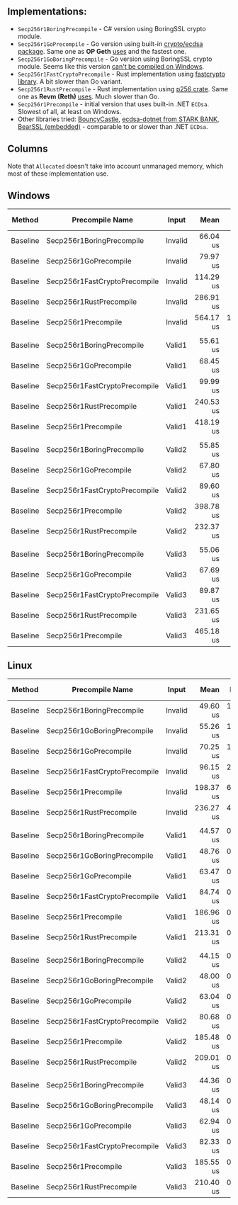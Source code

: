 ## Implementations:
- `Secp256r1BoringPrecompile` - C# version using BoringSSL crypto module.
- `Secp256r1GoPrecompile` - Go version using built-in [crypto/ecdsa package](https://pkg.go.dev/crypto/ecdsa). Same one as **OP Geth** [uses](https://github.com/ethereum-optimism/op-geth/blob/optimism/crypto/secp256r1/verifier.go) and the fastest one.
- `Secp256r1GoBoringPrecompile` - Go version using BoringSSL crypto module. Seems like this version [can't be compiled on Windows](https://github.com/golang/go/issues/68588#issuecomment-2731016803).
- `Secp256r1FastCryptoPrecompile` - Rust implementation using [fastcrypto library](https://github.com/MystenLabs/fastcrypto/). A bit slower than Go variant.
- `Secp256r1RustPrecompile` - Rust implementation using [p256 crate](https://docs.rs/p256/latest/p256/). Same one as **Revm (Reth)** [uses](https://github.com/bluealloy/revm/blob/main/crates/precompile/src/secp256r1.rs). Much slower than Go.
- `Secp256r1Precompile` - initial version that uses built-in .NET `ECDsa`. Slowest of all, at least on Windows.
- Other libraries tried: [BouncyCastle](https://github.com/bcgit/bc-csharp), [ecdsa-dotnet from STARK BANK](https://github.com/starkbank/ecdsa-dotnet), [BearSSL (embedded)](https://github.com/oreparaz/p256) - comparable to or slower than .NET `ECDsa`.

## Columns
Note that `Allocated` doesn't take into account unmanaged memory, which most of these implementation use.

## Windows

| Method   | Precompile Name               | Input   | Mean      | Error     | StdDev    | Median    | Ratio | RatioSD | Gas  | Throughput   | Throughput CI-Lower | Throughput CI-Upper | Gen0   | Allocated | Alloc Ratio |
|--------- |------------------------------ |-------- |----------:|----------:|----------:|----------:|------:|--------:|-----:|-------------:|--------------------:|--------------------:|-------:|----------:|------------:|
| Baseline | Secp256r1BoringPrecompile     | Invalid |  66.04 us |  3.637 us |  5.444 us |  64.94 us |  1.01 |    0.11 | 3450 | 52.24 MGas/s |        54.50 MGas/s |        50.16 MGas/s | 0.1221 |    1305 B |        1.00 |
| Baseline | Secp256r1GoPrecompile         | Invalid |  79.97 us |  2.147 us |  3.213 us |  80.09 us |  1.22 |    0.11 | 3450 | 43.14 MGas/s |        44.03 MGas/s |        42.29 MGas/s |      - |       1 B |        0.00 |
| Baseline | Secp256r1FastCryptoPrecompile | Invalid | 114.29 us |  2.372 us |  3.550 us | 114.29 us |  1.74 |    0.15 | 3450 | 30.19 MGas/s |        30.67 MGas/s |        29.72 MGas/s |      - |       1 B |        0.00 |
| Baseline | Secp256r1RustPrecompile       | Invalid | 286.91 us |  6.605 us |  9.886 us | 288.05 us |  4.37 |    0.37 | 3450 | 12.02 MGas/s |        12.24 MGas/s |        11.82 MGas/s |      - |       3 B |        0.00 |
| Baseline | Secp256r1Precompile           | Invalid | 564.17 us | 19.353 us | 28.367 us | 563.09 us |  8.60 |    0.79 | 3450 |  6.12 MGas/s |         6.28 MGas/s |         5.96 MGas/s |      - |    1007 B |        0.77 |
|          |                               |         |           |           |           |           |       |         |      |              |                     |                     |        |           |             |
| Baseline | Secp256r1BoringPrecompile     | Valid1  |  55.61 us |  0.342 us |  0.511 us |  55.60 us |  0.56 |    0.02 | 3450 | 62.04 MGas/s |        62.32 MGas/s |        61.75 MGas/s | 0.1221 |    1304 B |    1,304.00 |
| Baseline | Secp256r1GoPrecompile         | Valid1  |  68.45 us |  0.787 us |  1.128 us |  68.32 us |  0.69 |    0.03 | 3450 | 50.40 MGas/s |        50.84 MGas/s |        49.97 MGas/s |      - |       1 B |        1.00 |
| Baseline | Secp256r1FastCryptoPrecompile | Valid1  |  99.99 us |  2.725 us |  4.078 us |  99.02 us |  1.00 |    0.06 | 3450 | 34.50 MGas/s |        35.23 MGas/s |        33.81 MGas/s |      - |       1 B |        1.00 |
| Baseline | Secp256r1RustPrecompile       | Valid1  | 240.53 us |  5.526 us |  7.925 us | 234.84 us |  2.41 |    0.12 | 3450 | 14.34 MGas/s |        14.60 MGas/s |        14.10 MGas/s |      - |       3 B |        3.00 |
| Baseline | Secp256r1Precompile           | Valid1  | 418.19 us |  1.911 us |  2.741 us | 418.06 us |  4.19 |    0.17 | 3450 |  8.25 MGas/s |         8.28 MGas/s |         8.22 MGas/s |      - |    1004 B |    1,004.00 |
|          |                               |         |           |           |           |           |       |         |      |              |                     |                     |        |           |             |
| Baseline | Secp256r1BoringPrecompile     | Valid2  |  55.85 us |  0.794 us |  1.188 us |  55.94 us |  0.82 |    0.02 | 3450 | 61.77 MGas/s |        62.44 MGas/s |        61.12 MGas/s | 0.1221 |    1280 B |    1,280.00 |
| Baseline | Secp256r1GoPrecompile         | Valid2  |  67.80 us |  0.480 us |  0.719 us |  67.88 us |  1.00 |    0.01 | 3450 | 50.89 MGas/s |        51.16 MGas/s |        50.62 MGas/s |      - |       1 B |        1.00 |
| Baseline | Secp256r1FastCryptoPrecompile | Valid2  |  89.60 us |  0.343 us |  0.503 us |  89.65 us |  1.32 |    0.02 | 3450 | 38.51 MGas/s |        38.62 MGas/s |        38.40 MGas/s |      - |       1 B |        1.00 |
| Baseline | Secp256r1Precompile           | Valid2  | 398.78 us |  1.703 us |  2.550 us | 398.86 us |  5.88 |    0.07 | 3450 |  8.65 MGas/s |         8.68 MGas/s |         8.62 MGas/s |      - |    1004 B |    1,004.00 |
| Baseline | Secp256r1RustPrecompile       | Valid2  | 232.37 us |  1.406 us |  2.104 us | 231.85 us |  3.43 |    0.05 | 3450 | 14.85 MGas/s |        14.92 MGas/s |        14.78 MGas/s |      - |       2 B |        2.00 |
|          |                               |         |           |           |           |           |       |         |      |              |                     |                     |        |           |             |
| Baseline | Secp256r1BoringPrecompile     | Valid3  |  55.06 us |  0.487 us |  0.713 us |  55.04 us |  0.24 |    0.00 | 3450 | 62.66 MGas/s |        63.08 MGas/s |        62.25 MGas/s | 0.1221 |    1304 B |      652.00 |
| Baseline | Secp256r1GoPrecompile         | Valid3  |  67.69 us |  0.533 us |  0.782 us |  67.50 us |  0.29 |    0.00 | 3450 | 50.97 MGas/s |        51.27 MGas/s |        50.67 MGas/s |      - |       1 B |        0.50 |
| Baseline | Secp256r1FastCryptoPrecompile | Valid3  |  89.87 us |  0.998 us |  1.399 us |  89.59 us |  0.39 |    0.01 | 3450 | 38.39 MGas/s |        38.71 MGas/s |        38.07 MGas/s |      - |       1 B |        0.50 |
| Baseline | Secp256r1RustPrecompile       | Valid3  | 231.65 us |  0.864 us |  1.266 us | 231.71 us |  1.00 |    0.01 | 3450 | 14.89 MGas/s |        14.93 MGas/s |        14.85 MGas/s |      - |       2 B |        1.00 |
| Baseline | Secp256r1Precompile           | Valid3  | 465.18 us |  2.319 us |  3.399 us | 464.49 us |  2.01 |    0.02 | 3450 |  7.42 MGas/s |         7.44 MGas/s |         7.39 MGas/s |      - |    1004 B |      502.00 |

## Linux

| Method   | Precompile Name               | Input   | Mean      | Error    | StdDev    | Median    | Ratio | RatioSD | Gas  | Throughput   | Throughput CI-Lower | Throughput CI-Upper | Gen0   | Allocated | Alloc Ratio |
|--------- |------------------------------ |-------- |----------:|---------:|----------:|----------:|------:|--------:|-----:|-------------:|--------------------:|--------------------:|-------:|----------:|------------:|
| Baseline | Secp256r1BoringPrecompile     | Invalid |  49.60 us | 1.298 us |  1.776 us |  49.24 us |  1.00 |    0.05 | 3450 | 69.55 MGas/s |        70.94 MGas/s |        68.22 MGas/s | 0.1221 |    1304 B |        1.00 |
| Baseline | Secp256r1GoBoringPrecompile   | Invalid |  55.26 us | 1.137 us |  1.631 us |  54.80 us |  1.12 |    0.05 | 3450 | 62.44 MGas/s |        63.42 MGas/s |        61.49 MGas/s |      - |         - |        0.00 |
| Baseline | Secp256r1GoPrecompile         | Invalid |  70.25 us | 1.336 us |  1.873 us |  69.82 us |  1.42 |    0.06 | 3450 | 49.11 MGas/s |        49.82 MGas/s |        48.42 MGas/s |      - |       1 B |        0.00 |
| Baseline | Secp256r1FastCryptoPrecompile | Invalid |  96.15 us | 2.526 us |  3.541 us |  95.63 us |  1.94 |    0.10 | 3450 | 35.88 MGas/s |        36.60 MGas/s |        35.19 MGas/s |      - |       1 B |        0.00 |
| Baseline | Secp256r1Precompile           | Invalid | 198.37 us | 6.832 us | 10.226 us | 192.21 us |  4.00 |    0.25 | 3450 | 17.39 MGas/s |        17.85 MGas/s |        16.95 MGas/s |      - |    1794 B |        1.38 |
| Baseline | Secp256r1RustPrecompile       | Invalid | 236.27 us | 4.698 us |  6.738 us | 234.56 us |  4.77 |    0.21 | 3450 | 14.60 MGas/s |        14.82 MGas/s |        14.39 MGas/s |      - |       2 B |        0.00 |
|          |                               |         |           |          |           |           |       |         |      |              |                     |                     |        |           |             |
| Baseline | Secp256r1BoringPrecompile     | Valid1  |  44.57 us | 0.130 us |  0.191 us |  44.55 us |  0.53 |    0.00 | 3450 | 77.41 MGas/s |        77.58 MGas/s |        77.24 MGas/s | 0.1221 |    1304 B |    1,304.00 |
| Baseline | Secp256r1GoBoringPrecompile   | Valid1  |  48.76 us | 0.176 us |  0.257 us |  48.70 us |  0.58 |    0.00 | 3450 | 70.76 MGas/s |        70.95 MGas/s |        70.57 MGas/s |      - |         - |        0.00 |
| Baseline | Secp256r1GoPrecompile         | Valid1  |  63.47 us | 0.214 us |  0.314 us |  63.37 us |  0.75 |    0.01 | 3450 | 54.35 MGas/s |        54.49 MGas/s |        54.21 MGas/s |      - |       1 B |        1.00 |
| Baseline | Secp256r1FastCryptoPrecompile | Valid1  |  84.74 us | 0.364 us |  0.534 us |  84.64 us |  1.00 |    0.01 | 3450 | 40.71 MGas/s |        40.84 MGas/s |        40.58 MGas/s |      - |       1 B |        1.00 |
| Baseline | Secp256r1Precompile           | Valid1  | 186.96 us | 0.587 us |  0.861 us | 186.88 us |  2.21 |    0.02 | 3450 | 18.45 MGas/s |        18.50 MGas/s |        18.41 MGas/s |      - |    1794 B |    1,794.00 |
| Baseline | Secp256r1RustPrecompile       | Valid1  | 213.31 us | 0.743 us |  1.042 us | 213.03 us |  2.52 |    0.02 | 3450 | 16.17 MGas/s |        16.22 MGas/s |        16.13 MGas/s |      - |         - |        0.00 |
|          |                               |         |           |          |           |           |       |         |      |              |                     |                     |        |           |             |
| Baseline | Secp256r1BoringPrecompile     | Valid2  |  44.15 us | 0.146 us |  0.214 us |  44.15 us |  0.70 |    0.00 | 3450 | 78.15 MGas/s |        78.34 MGas/s |        77.95 MGas/s | 0.1221 |    1280 B |    1,280.00 |
| Baseline | Secp256r1GoBoringPrecompile   | Valid2  |  48.00 us | 0.101 us |  0.141 us |  48.02 us |  0.76 |    0.00 | 3450 | 71.88 MGas/s |        71.99 MGas/s |        71.77 MGas/s |      - |         - |        0.00 |
| Baseline | Secp256r1GoPrecompile         | Valid2  |  63.04 us | 0.165 us |  0.236 us |  63.04 us |  1.00 |    0.01 | 3450 | 54.73 MGas/s |        54.84 MGas/s |        54.62 MGas/s |      - |       1 B |        1.00 |
| Baseline | Secp256r1FastCryptoPrecompile | Valid2  |  80.68 us | 0.493 us |  0.737 us |  80.52 us |  1.28 |    0.01 | 3450 | 42.76 MGas/s |        42.96 MGas/s |        42.57 MGas/s |      - |       1 B |        1.00 |
| Baseline | Secp256r1Precompile           | Valid2  | 185.48 us | 0.679 us |  0.974 us | 185.51 us |  2.94 |    0.02 | 3450 | 18.60 MGas/s |        18.65 MGas/s |        18.55 MGas/s |      - |    1794 B |    1,794.00 |
| Baseline | Secp256r1RustPrecompile       | Valid2  | 209.01 us | 0.448 us |  0.670 us | 208.97 us |  3.32 |    0.02 | 3450 | 16.51 MGas/s |        16.53 MGas/s |        16.48 MGas/s |      - |       2 B |        2.00 |
|          |                               |         |           |          |           |           |       |         |      |              |                     |                     |        |           |             |
| Baseline | Secp256r1BoringPrecompile     | Valid3  |  44.36 us | 0.123 us |  0.184 us |  44.38 us |  0.21 |    0.00 | 3450 | 77.78 MGas/s |        77.94 MGas/s |        77.62 MGas/s | 0.1221 |    1304 B |      652.00 |
| Baseline | Secp256r1GoBoringPrecompile   | Valid3  |  48.14 us | 0.112 us |  0.165 us |  48.10 us |  0.23 |    0.00 | 3450 | 71.67 MGas/s |        71.79 MGas/s |        71.54 MGas/s |      - |         - |        0.00 |
| Baseline | Secp256r1GoPrecompile         | Valid3  |  62.94 us | 0.214 us |  0.320 us |  62.93 us |  0.30 |    0.00 | 3450 | 54.82 MGas/s |        54.96 MGas/s |        54.68 MGas/s |      - |       1 B |        0.50 |
| Baseline | Secp256r1FastCryptoPrecompile | Valid3  |  82.33 us | 0.357 us |  0.477 us |  82.34 us |  0.39 |    0.00 | 3450 | 41.90 MGas/s |        42.04 MGas/s |        41.77 MGas/s |      - |       1 B |        0.50 |
| Baseline | Secp256r1Precompile           | Valid3  | 185.55 us | 0.764 us |  1.121 us | 185.49 us |  0.88 |    0.01 | 3450 | 18.59 MGas/s |        18.65 MGas/s |        18.54 MGas/s |      - |    1794 B |      897.00 |
| Baseline | Secp256r1RustPrecompile       | Valid3  | 210.40 us | 0.534 us |  0.766 us | 210.44 us |  1.00 |    0.01 | 3450 | 16.40 MGas/s |        16.43 MGas/s |        16.37 MGas/s |      - |       2 B |        1.00 |